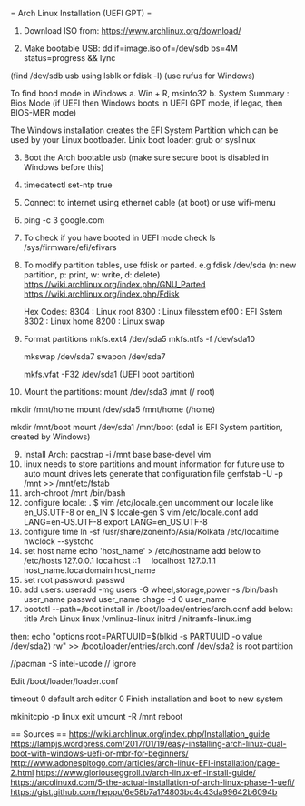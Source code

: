 = Arch Linux Installation (UEFI GPT) =

1. Download ISO from:
https://www.archlinux.org/download/

2. Make bootable USB:
dd if=image.iso of=/dev/sdb bs=4M status=progress && lync

(find /dev/sdb usb using lsblk or fdisk -l)
(use rufus for Windows)

To find bood mode in Windows
  a. Win + R, msinfo32
  b. System Summary : Bios Mode (if UEFI then Windows boots in UEFI GPT mode, if legac, then BIOS-MBR mode)

The Windows installation creates the EFI System Partition which can be used by your Linux bootloader.
Linix boot loader: grub or syslinux

3. Boot the Arch bootable usb (make sure secure boot is disabled in Windows before this)
4. timedatectl set-ntp true
7. Connect to internet using ethernet cable (at boot) or use wifi-menu
8. ping -c 3 google.com
2. To check if you have booted in UEFI mode check ls /sys/firmware/efi/efivars
4. To modify partition tables, use fdisk or parted.
    e.g fdisk /dev/sda (n: new partition, p: print, w: write, d: delete)
    https://wiki.archlinux.org/index.php/GNU_Parted
    https://wiki.archlinux.org/index.php/Fdisk

    Hex Codes:
    8304 : Linux root
    8300 : Linux filesstem
    ef00 : EFI Sstem
    8302 : Linux home
    8200 : Linux swap
5. Format partitions
   mkfs.ext4 /dev/sda5
   mkfs.ntfs -f /dev/sda10

   mkswap /dev/sda7
   swapon /dev/sda7

   mkfs.vfat -F32 /dev/sda1 (UEFI boot partition)
6. Mount the partitions:
  mount /dev/sda3 /mnt         (/ root)

  mkdir /mnt/home
  mount /dev/sda5 /mnt/home   (/home)

  mkdir /mnt/boot
  mount /dev/sda1 /mnt/boot   (sda1 is EFI System partition, created by Windows)

9. Install Arch:
  pacstrap -i /mnt base base-devel vim
10. linux needs to store partitions and mount information for future use to auto mount drives
lets generate that configuration file
genfstab -U -p /mnt >> /mnt/etc/fstab
11. arch-chroot /mnt /bin/bash
12. configure locale:
.  $ vim /etc/locale.gen
   uncomment our locale like en_US.UTF-8 or en_IN
   $ locale-gen
   $ vim /etc/locale.conf
   add LANG=en-US.UTF-8
  export LANG=en_US.UTF-8
13. configure time
   ln -sf /usr/share/zoneinfo/Asia/Kolkata /etc/localtime
   hwclock --systohc
14. set host name
   echo 'host_name' > /etc/hostname
   add below to /etc/hosts
127.0.0.1 localhost
::1     localhost
127.0.1.1 host_name.localdomain host_name
15. set root password: passwd
17. add users:
  useradd -mg users -G wheel,storage,power -s /bin/bash user_name
  passwd user_name
  chage -d 0 user_name
19. bootctl --path=/boot install
in /boot/loader/entries/arch.conf add below:
title Arch Linux
linux /vmlinuz-linux
initrd /initramfs-linux.img

then:
echo "options root=PARTUUID=$(blkid -s PARTUUID -o value /dev/sda2) rw" >> /boot/loader/entries/arch.conf
/dev/sda2 is root partition

//pacman -S intel-ucode // ignore


Edit /boot/loader/loader.conf

timeout 0
default arch
editor 0
Finish installation and boot to new system

mkinitcpio -p linux
exit
umount -R /mnt
reboot


== Sources ==
https://wiki.archlinux.org/index.php/Installation_guide
https://lampjs.wordpress.com/2017/01/19/easy-installing-arch-linux-dual-boot-with-windows-uefi-or-mbr-for-beginners/
http://www.adonespitogo.com/articles/arch-linux-EFI-installation/page-2.html
https://www.gloriouseggroll.tv/arch-linux-efi-install-guide/
https://arcolinuxd.com/5-the-actual-installation-of-arch-linux-phase-1-uefi/
https://gist.github.com/heppu/6e58b7a174803bc4c43da99642b6094b

